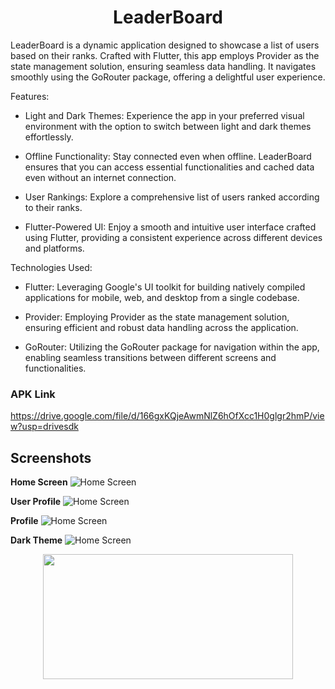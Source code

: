 <h1 align="center">LeaderBoard</h1>

LeaderBoard is a dynamic application designed to showcase a list of users based on their ranks. Crafted with Flutter, this app employs Provider as the state management solution, ensuring seamless data handling. It navigates smoothly using the GoRouter package, offering a delightful user experience.

 Features:
  
* Light and Dark Themes: Experience the app in your preferred visual environment with the option to switch between light and dark themes effortlessly.

* Offline Functionality: Stay connected even when offline. LeaderBoard ensures that you can access essential functionalities and cached data even without an internet connection.

* User Rankings: Explore a comprehensive list of users ranked according to their ranks.

* Flutter-Powered UI: Enjoy a smooth and intuitive user interface crafted using Flutter, providing a consistent experience across different devices and platforms.

Technologies Used:

* Flutter: Leveraging Google's UI toolkit for building natively compiled applications for mobile, web, and desktop from a single codebase.

* Provider: Employing Provider as the state management solution, ensuring efficient and robust data handling across the application.

* GoRouter: Utilizing the GoRouter package for navigation within the app, enabling seamless transitions between different screens and functionalities.
### APK Link
https://drive.google.com/file/d/166gxKQjeAwmNlZ6hOfXcc1H0glgr2hmP/view?usp=drivesdk
## Screenshots

 **Home Screen**
  ![Home Screen](https://github.com/SuragVC/LeaderBoard/blob/main/images/home_screen.png?raw=true)


 **User Profile**
  ![Home Screen](https://github.com/SuragVC/LeaderBoard/blob/main/images/user_profile.png?raw=true)

   **Profile**
  ![Home Screen](https://github.com/SuragVC/LeaderBoard/blob/main/images/profile.png?raw=true)

   **Dark Theme**
  ![Home Screen](https://github.com/SuragVC/LeaderBoard/blob/main/images/dark_theme.png?raw=true)
  <p align="center"><image src="https://media.tenor.com/THSSOLP5yUkAAAAi/anime-animated-text.gif" width="400px" height="200px"/></p> 
